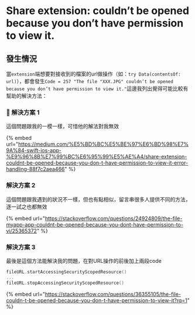 # Share extension: couldn’t be opened because you don’t have permission to view it.

## 發生情況

當`extension`端想要對接收到的檔案的url做操作（如：`try Data(contentsOf: url)`），都會發生`Code = 257 "The file "XXX.JPG" couldn’t be opened because you don’t have permission to view it."`這邊我列出覺得可能比較有幫助的解決方法：

###  解決方案 1

這個問題跟我的一模一樣，可惜他的解法對我無效

{% embed url="https://medium.com/%E5%BD%BC%E5%BE%97%E6%BD%98%E7%9A%84-swift-ios-app-%E9%96%8B%E7%99%BC%E6%95%99%E5%AE%A4/share-extension-couldnt-be-opened-because-you-don-t-have-permission-to-view-it-error-handling-88f7c2aea466" %}

### 解決方案 2

這個問題跟我遇到的狀況不一樣，但也有點相似，留言串很多人提供不同的方法，逐一試之也都無效

{% embed url="https://stackoverflow.com/questions/24924809/the-file-myapp-app-couldnt-be-opened-because-you-dont-have-permission-to-vi/25365372" %}



### 解決方案 3

最後是這個方法能解決我的問題，在對URL操作的前後加上兩段code

```swift
fileURL.startAccessingSecurityScopedResource()
...
fileURL.stopAccessingSecurityScopedResource()
```

{% embed url="https://stackoverflow.com/questions/36355105/the-file-couldn-t-be-opened-because-you-don-t-have-permission-to-view-it?rq=1" %}



